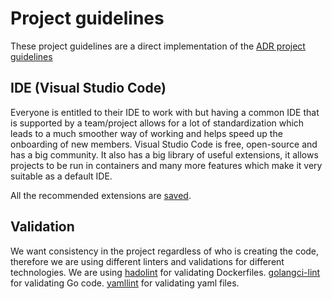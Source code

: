 # Project guidelines

These project guidelines are a direct implementation of the [ADR project guidelines](../adr/0002-project-guidelines.md)

## IDE (Visual Studio Code)

Everyone is entitled to their IDE to work with but having a common IDE that is supported by a team/project allows for a lot of standardization which leads to a much smoother way of working and helps speed up the onboarding of new members.
Visual Studio Code is free, open-source and has a big community. It also has a big library of useful extensions, it allows projects to be run in containers and many more features which make it very suitable as a default IDE.

All the recommended extensions are [saved](../../.vscode/extensions.json).

## Validation

We want consistency in the project regardless of who is creating the code, therefore we are using different linters and validations for different technologies. We are using [hadolint](https://github.com/hadolint/hadolint) for validating Dockerfiles. [golangci-lint](https://github.com/golangci/golangci-lint) for validating Go code. [yamllint](https://github.com/adrienverge/yamllint) for validating yaml files.
